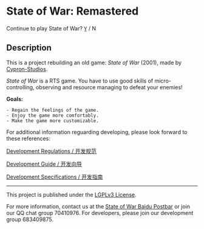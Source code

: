 # State of War: Remastered

Continue to play State of War? Y̲ / N

## Description

This is a project rebuilding an old game: *State of War* (2001), made by [Cypron-Studios](http://www.cypron-studios.com).

*State of War* is a RTS game. You have to use good skills of micro-controlling, observing and resource managing to defeat your enemies!

**Goals:**

    - Regain the feelings of the game.
    - Enjoy the game more comfortably.
    - Make the game more customizable.

For additional information reguarding developing, please look forward to these references:

[Development Regulations / 开发规范](docs/REGULATIONS.md)

[Development Guide / 开发向导](docs/GUIDE.md)

[Development Specifications / 开发指南](docs/SPECIFICATIONS.md)

---

This project is published under the [LGPLv3 License](https://www.gnu.org/licenses/lgpl.html).

For more information, contact us at the [State of War Baidu Postbar](https://tieba.baidu.com/f?kw=%E8%93%9D%E8%89%B2%E8%AD%A6%E6%88%92&fr=index) or join our QQ chat group 70410976. For developers, please join our development group 683409875.
